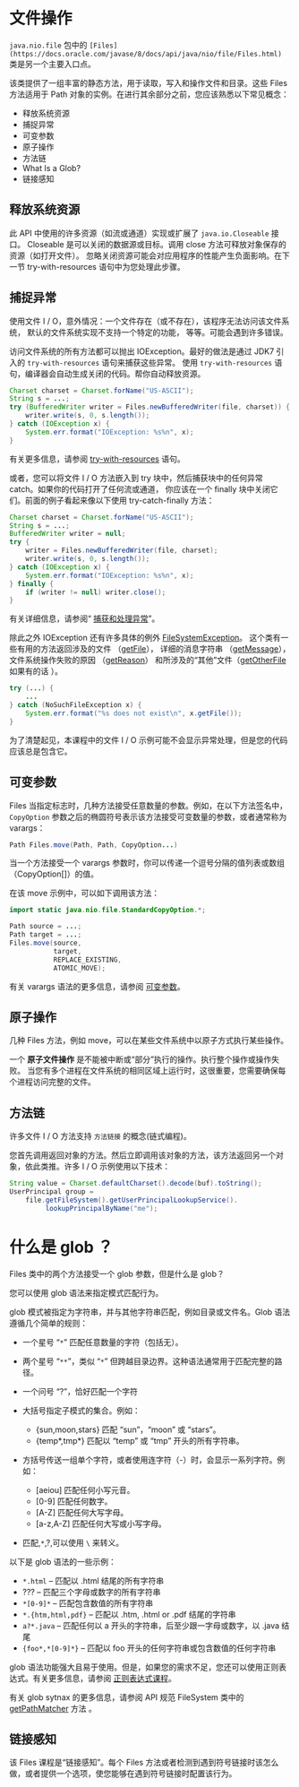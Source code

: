 # 文件操作
`java.nio.file` 包中的 `[Files](https://docs.oracle.com/javase/8/docs/api/java/nio/file/Files.html)` 类是另一个主要入口点。

该类提供了一组丰富的静态方法，用于读取，写入和操作文件和目录。这些 Files 方法适用于 Path 对象的实例。在进行其余部分之前，您应该熟悉以下常见概念：

* 释放系统资源
* 捕捉异常
* 可变参数
* 原子操作
* 方法链
* What Is a Glob?
* 链接感知

## 释放系统资源
此 API 中使用的许多资源（如流或通道）实现或扩展了 `java.io.Closeable` 接口。
Closeable 是可以关闭的数据源或目标。调用 close 方法可释放对象保存的资源（如打开文件）。
忽略关闭资源可能会对应用程序的性能产生负面影响。在下一节 try-with-resources 语句中为您处理此步骤。

## 捕捉异常
使用文件 I / O，意外情况：一个文件存在（或不存在），该程序无法访问该文件系统，
默认的文件系统实现不支持一个特定的功能， 等等。可能会遇到许多错误。

访问文件系统的所有方法都可以抛出 IOException。最好的做法是通过 JDK7 引入的 `try-with-resources` 语句来捕获这些异常。
使用 `try-with-resources` 语句，编译器会自动生成关闭的代码。帮你自动释放资源。

```java
Charset charset = Charset.forName("US-ASCII");
String s = ...;
try (BufferedWriter writer = Files.newBufferedWriter(file, charset)) {
    writer.write(s, 0, s.length());
} catch (IOException x) {
    System.err.format("IOException: %s%n", x);
}
```

有关更多信息，请参阅 [try-with-resources](../exceptions/handling/tryResourceClose.md) 语句。

或者，您可以将文件 I / O 方法嵌入到 try 块中，然后捕获块中的任何异常 catch。如果你的代码打开了任何流或通道，
你应该在一个 finally 块中关闭它们。前面的例子看起来像以下使用 try-catch-finally 方法：

```java
Charset charset = Charset.forName("US-ASCII");
String s = ...;
BufferedWriter writer = null;
try {
    writer = Files.newBufferedWriter(file, charset);
    writer.write(s, 0, s.length());
} catch (IOException x) {
    System.err.format("IOException: %s%n", x);
} finally {
    if (writer != null) writer.close();
}
```

有关详细信息，请参阅“ [捕获和处理异常](../exceptions/handling/README.md)”。

除此之外 IOException 还有许多具体的例外
[FileSystemException](https://docs.oracle.com/javase/8/docs/api/java/nio/file/FileSystemException.html)。
这个类有一些有用的方法返回涉及的文件 （[getFile](https://docs.oracle.com/javase/8/docs/api/java/nio/file/FileSystemException.html#getFile--)），
详细的消息字符串 （[getMessage](https://docs.oracle.com/javase/8/docs/api/java/nio/file/FileSystemException.html#getMessage--)），
文件系统操作失败的原因 （[getReason](https://docs.oracle.com/javase/8/docs/api/java/nio/file/FileSystemException.html#getReason--)）
和所涉及的“其他”文件（[getOtherFile](https://docs.oracle.com/javase/8/docs/api/java/nio/file/FileSystemException.html#getOtherFile--) 如果有的话 ）。

```java
try (...) {
    ...    
} catch (NoSuchFileException x) {
    System.err.format("%s does not exist\n", x.getFile());
}
```

为了清楚起见，本课程中的文件 I / O 示例可能不会显示异常处理，但是您的代码应该总是包含它。

## 可变参数
Files 当指定标志时，几种方法接受任意数量的参数。例如，在以下方法签名中，`CopyOption` 参数之后的椭圆符号表示该方法接受可变数量的参数，或者通常称为 varargs：

```java
Path Files.move(Path, Path, CopyOption...)
```

当一个方法接受一个 varargs 参数时，你可以传递一个逗号分隔的值列表或数组（CopyOption[]）的值。

在该 move 示例中，可以如下调用该方法：

```java
import static java.nio.file.StandardCopyOption.*;

Path source = ...;
Path target = ...;
Files.move(source,
           target,
           REPLACE_EXISTING,
           ATOMIC_MOVE);
```
有关 varargs 语法的更多信息，请参阅 [可变参数](http://docs.oracle.com/javase/tutorial/java/javaOO/arguments.html#varargs)。

## 原子操作

几种 Files 方法，例如 move，可以在某些文件系统中以原子方式执行某些操作。

一个 **原子文件操作** 是不能被中断或“部分”执行的操作。执行整个操作或操作失败。
当您有多个进程在文件系统的相同区域上运行时，这很重要，您需要确保每个进程访问完整的文件。

## 方法链
许多文件 I / O 方法支持 `方法链接` 的概念(链式编程)。

您首先调用返回对象的方法。然后立即调用该对象的方法，该方法返回另一个对象，依此类推。许多 I / O 示例使用以下技术：

```java
String value = Charset.defaultCharset().decode(buf).toString();
UserPrincipal group =
    file.getFileSystem().getUserPrincipalLookupService().
         lookupPrincipalByName("me");
```

# 什么是 glob ？
Files 类中的两个方法接受一个 glob 参数，但是什么是 glob？

您可以使用 glob 语法来指定模式匹配行为。

glob 模式被指定为字符串，并与其他字符串匹配，例如目录或文件名。Glob 语法遵循几个简单的规则：

* 一个星号 “`*`” 匹配任意数量的字符（包括无）。
* 两个星号 “`**`”，类似 “`*`” 但跨越目录边界。这种语法通常用于匹配完整的路径。
* 一个问号 “?”，恰好匹配一个字符
* 大括号指定子模式的集合。例如：
    * {sun,moon,stars} 匹配 “sun”，“moon” 或 “stars”。
    * {temp*,tmp*} 匹配以 “temp” 或 “tmp” 开头的所有字符串。
* 方括号传送一组单个字符，或者使用连字符（-）时，会显示一系列字符。例如：   
    * [aeiou] 匹配任何小写元音。
    * [0-9] 匹配任何数字。
    * [A-Z] 匹配任何大写字母。
    * [a-z,A-Z] 匹配任何大写或小写字母。

* 匹配,`*`,?,可以使用 `\` 来转义。

以下是 glob 语法的一些示例：

- `*.html` – 匹配以 .html 结尾的所有字符串
- ??? – 匹配三个字母或数字的所有字符串
- `*[0-9]*` – 匹配包含数值的所有字符串
- `*.{htm,html,pdf}` – 匹配以 .htm, .html or .pdf 结尾的字符串
- `a?*.java` – 匹配任何以 a 开头的字符串，后至少跟一字母或数字，以 .java 结尾
- `{foo*,*[0-9]*}` – 匹配以 foo 开头的任何字符串或包含数值的任何字符串

glob 语法功能强大且易于使用。但是，如果您的需求不足，您还可以使用正则表达式。有关更多信息，请参阅 [正则表达式课程](http://docs.oracle.com/javase/tutorial/essential/regex/index.html)。

有关 glob sytnax 的更多信息，请参阅 API 规范 FileSystem 类中的[getPathMatcher](https://docs.oracle.com/javase/8/docs/api/java/nio/file/FileSystem.html#getPathMatcher-java.lang.String-) 方法 。

## 链接感知
该 Files 课程是“链接感知”。每个 Files 方法或者检测到遇到符号链接时该怎么做，或者提供一个选项，使您能够在遇到符号链接时配置该行为。
